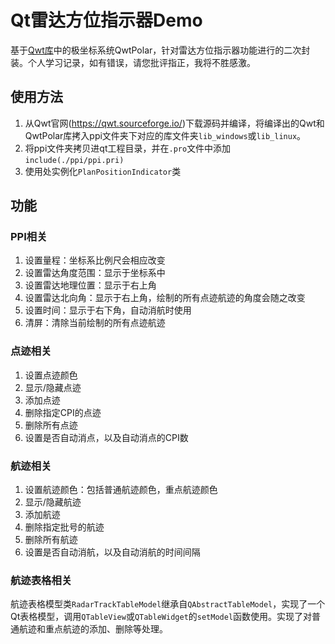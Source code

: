 # Qt雷达方位指示器Demo
基于[Qwt库](https://qwt.sourceforge.io/)中的极坐标系统QwtPolar，针对雷达方位指示器功能进行的二次封装。个人学习记录，如有错误，请您批评指正，我将不胜感激。

## 使用方法
1. 从Qwt官网(https://qwt.sourceforge.io/)下载源码并编译，将编译出的Qwt和QwtPolar库拷入ppi文件夹下对应的库文件夹`lib_windows`或`lib_linux`。
2. 将ppi文件夹拷贝进qt工程目录，并在`.pro`文件中添加`include(./ppi/ppi.pri)`
3. 使用处实例化`PlanPositionIndicator`类

## 功能
### PPI相关
1. 设置量程：坐标系比例尺会相应改变
2. 设置雷达角度范围：显示于坐标系中
3. 设置雷达地理位置：显示于右上角
4. 设置雷达北向角：显示于右上角，绘制的所有点迹航迹的角度会随之改变
5. 设置时间：显示于右下角，自动消航时使用
6. 清屏：清除当前绘制的所有点迹航迹

### 点迹相关
1. 设置点迹颜色
2. 显示/隐藏点迹
3. 添加点迹
4. 删除指定CPI的点迹
5. 删除所有点迹
6. 设置是否自动消点，以及自动消点的CPI数

### 航迹相关
1. 设置航迹颜色：包括普通航迹颜色，重点航迹颜色
2. 显示/隐藏航迹
3. 添加航迹
4. 删除指定批号的航迹
5. 删除所有航迹
6. 设置是否自动消航，以及自动消航的时间间隔

### 航迹表格相关
航迹表格模型类`RadarTrackTableModel`继承自`QAbstractTableModel`，实现了一个Qt表格模型，调用`QTableView`或`QTableWidget`的`setModel`函数使用。实现了对普通航迹和重点航迹的添加、删除等处理。